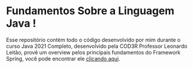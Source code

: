 # Fundamentos Sobre a Linguagem Java !

 Esse repositório contém todo o código desenvolvido por mim durante o curso Java 2021 Completo, desenvolvido pela COD3R Professor Leonardo Leitão, provê um 
 overview 
 pelos principais fundamentos do Framework Spring, você pode encontrar ele [clicando aqui](https://www.cod3r.com.br/courses/java-2020-completo).
